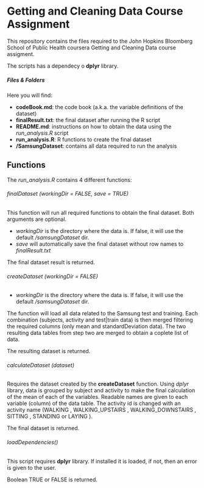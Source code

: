 Getting and Cleaning Data Course Assignment
===========================================
This repository contains the files required to the John Hopkins Bloomberg School of Public Health coursera Getting and Cleaning Data course assigment.

The scripts has a dependecy o **dplyr** library.

##### Files & Folders
Here you will find:

 - **codeBook.md**: the code book (a.k.a. the variable definitions of the dataset)
 - **finalResult.txt**: the final dataset after running the R script
 - **README.md**: instructions on how to obtain the data using the *run_analysis.R* script
 - **run_analysis.R**: R functions to create the final dataset
 - **/SamsungDataset**: contains all data required to run the analysis

## Functions
The *run_analysis.R* contains 4 different functions:

###### finalDataset (workingDir = FALSE, save = TRUE)
This function will run all required functions to obtain the final dataset. Both arguments are optional.

 - *workingDir* is the directory where the data is. If false, it will use the default */samsungDataset* dir.
 - *save* will automatically save the final dataset without row names to *finalResult.txt*

The final dataset result is returned.

###### createDataset (workingDir = FALSE)
 - *workingDir* is the directory where the data is. If false, it will use the default */samsungDataset* dir.

The function will load all data related to the Samsung test and training. Each combination (subjects, activity and test|train data) is then merged filtering the required columns (only mean and standardDeviation data). The two resulting data tables from step two are merged to obtain a coplete list of data.

The resulting dataset is returned.

###### calculateDataset (dataset)
Requires the dataset created by the **createDataset** function. Using *dplyr* library, data is grouped by subject and activity to make the final calculation of the mean of each of the variables. Readable names are given to each variable (column) of the data table. The activity id is changed with an activity name (WALKING
, WALKING_UPSTAIRS
, WALKING_DOWNSTAIRS
, SITTING
, STANDING
 or LAYING
).

The final dataset is returned.

###### loadDependencies()
This script requires **dplyr** library. If installed it is loaded, if not, then an error is given to the user.

Boolean TRUE or FALSE is returned.